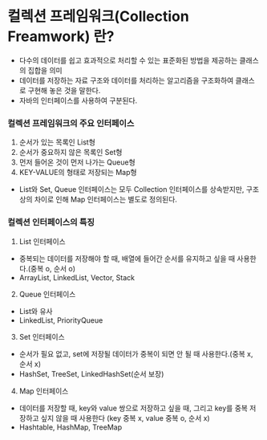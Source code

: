 # 컬렉션 프레임워크(Collection Freamwork) 란?
- 다수의 데이터를 쉽고 효과적으로 처리할 수 있는 표준화된 방법을 제공하는 클래스의 집합을 의미
- 데이터를 저장하는 자료 구조와 데이터를 처리하는 알고리즘을 구조화하여 클래스로 구현해 놓은 것을 말한다.
- 자바의 인터페이스를 사용하여 구분된다.

### 컬렉션 프레임워크의 주요 인터페이스
1. 순서가 있는 목록인 List형
2. 순서가 중요하지 않은 목록인 Set형
3. 먼저 들어온 것이 먼저 나가는 Queue형
4. KEY-VALUE의 형태로 저장되는 Map형

*  List와 Set, Queue 인터페이스는 모두 Collection 인터페이스를 상속받지만, 구조상의 차이로 인해 Map 인터페이스는 별도로 정의된다.

### 컬렉션 인터페이스의 특징
1. List 인터페이스
- 중복되는 데이터를 저장해야 할 때, 배열에 들어간 순서를 유지하고 싶을 때 사용한다.(중복 o, 순서 o)
- ArrayList, LinkedList, Vector, Stack 

2. Queue 인터페이스
- List와 유사
- LinkedList, PriorityQueue

3. Set 인터페이스
- 순서가 필요 없고, set에 저장될 데이터가 중복이 되면 안 될 때 사용한다.(중복 x, 순서 x)
- HashSet, TreeSet, LinkedHashSet(순서 보장)

4. Map 인터페이스
- 데이터를 저장할 때, key와 value 쌍으로 저장하고 싶을 때, 그리고 key를 중복 저장하고 싶지 않을 때 사용한다 (key 중복 x, value 중복 o, 순서 x)
- Hashtable, HashMap, TreeMap

